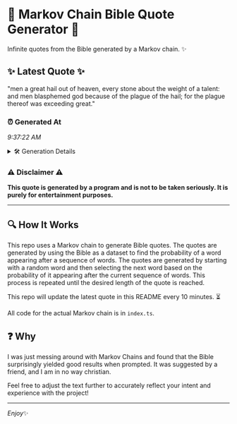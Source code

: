 # 📖 Markov Chain Bible Quote Generator 📖

Infinite quotes from the Bible generated by a Markov chain. ✨

## ✨ Latest Quote ✨
"men a great hail out of heaven, every stone about the weight of a talent: and men blasphemed god because of the plague of the hail; for the plague thereof was exceeding great."

### ⏰ Generated At
*9:37:22 AM*

<details>
    <summary>🛠️ Generation Details</summary>
    <p>
        <strong>🌱 Seed:</strong> men<br>
        <strong>🔄 Iterations:</strong> 32<br>
        <strong>📜 Context History:</strong><br>[ men ]: a<br>[ men, a ]: great<br>[ men, a, great ]: hail<br>[ men, a, great, hail ]: out<br>[ men, a, great, hail, out ]: of<br>[ men, a, great, hail, out, of ]: heaven,<br>[ a, great, hail, out, of, heaven, ]: every<br>[ great, hail, out, of, heaven,, every ]: stone<br>[ hail, out, of, heaven,, every, stone ]: about<br>[ out, of, heaven,, every, stone, about ]: the<br>[ of, heaven,, every, stone, about, the ]: weight<br>[ heaven,, every, stone, about, the, weight ]: of<br>[ every, stone, about, the, weight, of ]: a<br>[ stone, about, the, weight, of, a ]: talent:<br>[ about, the, weight, of, a, talent: ]: and<br>[ the, weight, of, a, talent:, and ]: men<br>[ weight, of, a, talent:, and, men ]: blasphemed<br>[ of, a, talent:, and, men, blasphemed ]: god<br>[ a, talent:, and, men, blasphemed, god ]: because<br>[ talent:, and, men, blasphemed, god, because ]: of<br>[ and, men, blasphemed, god, because, of ]: the<br>[ men, blasphemed, god, because, of, the ]: plague<br>[ blasphemed, god, because, of, the, plague ]: of<br>[ god, because, of, the, plague, of ]: the<br>[ because, of, the, plague, of, the ]: hail;<br>[ of, the, plague, of, the, hail; ]: for<br>[ the, plague, of, the, hail;, for ]: the<br>[ plague, of, the, hail;, for, the ]: plague<br>[ of, the, hail;, for, the, plague ]: thereof<br>[ the, hail;, for, the, plague, thereof ]: was<br>[ hail;, for, the, plague, thereof, was ]: exceeding<br>[ for, the, plague, thereof, was, exceeding ]: great.<br>
    </p>
</details>

### ⚠️ Disclaimer ⚠️
**This quote is generated by a program and is not to be taken seriously. It is purely for entertainment purposes.**

---

## 🔍 How It Works

This repo uses a Markov chain to generate Bible quotes. The quotes are generated by using the Bible as a dataset to find the probability of a word appearing after a sequence of words. The quotes are generated by starting with a random word and then selecting the next word based on the probability of it appearing after the current sequence of words. This process is repeated until the desired length of the quote is reached.

This repo will update the latest quote in this README every 10 minutes. ⏳

All code for the actual Markov chain is in `index.ts`.

## ❓ Why

I was just messing around with Markov Chains and found that the Bible surprisingly yielded good results when prompted. 
It was suggested by a friend, and I am in no way christian.

Feel free to adjust the text further to accurately reflect your intent and experience with the project!

---

*Enjoy*✨
